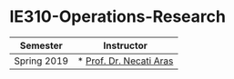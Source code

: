 # IE310-Operations-Research
| Semester | Instructor |
| --- | --- |
| Spring 2019 |* [Prof. Dr. Necati Aras](http://www.ie.boun.edu.tr/?q=faculty/necati-aras-0) |
